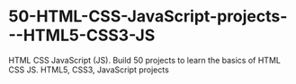 # 50-HTML-CSS-JavaScript-projects---HTML5-CSS3-JS
HTML CSS JavaScript (JS). Build 50 projects to learn the basics of HTML CSS JS. HTML5, CSS3, JavaScript projects
